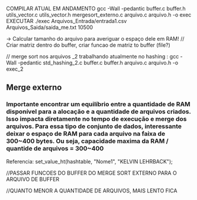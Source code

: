 COMPILAR ATUAL EM ANDAMENTO
gcc -Wall -pedantic buffer.c buffer.h utils_vector.c utils_vector.h mergesort_externo.c arquivo.c arquivo.h -o exec
EXECUTAR
./exec Arquivos_Entrada/entrada1.csv Arquivos_Saida/saida_me.txt 10500


-> Calcular tamanho do arquivo para averiguar o espaço dele em RAM!
//
Criar matriz dentro do buffer,
criar funcao de matriz to buffer (file?)


//
merge sort nos arquivos _2
trabalhando atualmente no hashing : gcc -Wall -pedantic std_hashing_2.c buffer.c buffer.h arquivo.c arquivo.h -o exec_2



## Merge externo
### Importante encontrar um equilíbrio entre a quantidade de RAM disponível para a alocação e a quantidade de arquivos criados. Isso impacta diretamente no tempo de execução e merge dos arquivos. Para essa tipo de conjunto de dados, interessante deixar o espaço de RAM para cada arquivo na faixa de 300~400 bytes. Ou seja, capacidade maxima da RAM / quantide de arquivos = 300~400


Referencia:
set_value_ht(hashtable, "Nome1", "KELVIN LEHRBACK");



//PASSAR FUNCOES DO BUFFER DO MERGE SORT EXTERNO PARA O ARQUIVO DE BUFFER

//QUANTO MENOR A QUANTIDADE DE ARQUIVOS, MAIS LENTO FICA